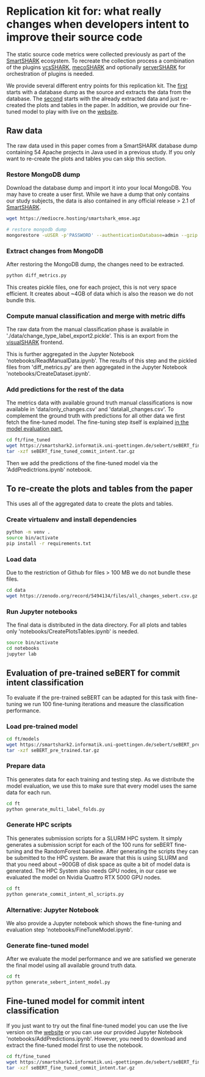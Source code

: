 # Replication kit for: what really changes when developers intent to improve their source code 

The static source code metrics were collected previously as part of the [SmartSHARK](https://www.github.com/smartshark/) ecosystem.
To recreate the collection process a combination of the plugins [vcsSHARK](https://www.github.com/smartshark/vcsSHARK), [mecoSHARK](https://www.github.com/smartshark/mecoSHARK) and optionally [serverSHARK](https://www.github.com/smartshark/serverSHARK) for orchestration of plugins is needed.

We provide several different entry points for this replication kit.
The [first](#raw-data) starts with a database dump as the source and extracts the data from the database.
The [second](#to-re-create-the-plots-and-tables-from-the-paper) starts with the already extracted data and just re-created the plots and tables in the paper.
In addition, we provide our fine-tuned model to play with live on the [website](https://user.informatik.uni-goettingen.de/~trautsch2/emse_2021/).

## Raw data

The raw data used in this paper comes from a SmartSHARK database dump containing 54 Apache projects in Java used in a previous study. If you only want to re-create the plots and tables you can skip this section.


### Restore MongoDB dump
Download the database dump and import it into your local MongoDB. You may have to create a user first.
While we have a dump that only contains our study subjects, the data is also contained in any official release > 2.1 of [SmartSHARK](https://smartshark.github.io/dbreleases).

```bash
wget https://mediocre.hosting/smartshark_emse.agz

# restore mongodb dump
mongorestore -uUSER -p'PASSWORD' --authenticationDatabase=admin --gzip --archive=smartshark_emse.agz
```

### Extract changes from MongoDB

After restoring the MongoDB dump, the changes need to be extracted.

```bash
python diff_metrics.py
```

This creates pickle files, one for each project, this is not very space efficient. It creates about ~4GB of data which is also the reason we do not bundle this.


### Compute manual classification and merge with metric diffs

The raw data from the manual classification phase is available in './data/change\_type\_label\_export2.pickle'.
This is an export from the [visualSHARK](https://github.com/smartshark/visualshark) frontend.

This is further aggregated in the Jupyter Notebook 'notebooks/ReadManualData.ipynb'.
The results of this step and the pickled files from 'diff\_metrics.py' are then aggregated in the Jupyter Notebook 'notebooks/CreateDataset.ipynb'.

### Add predictions for the rest of the data

The metrics data with available ground truth manual classifications is now available in 'data/only\_changes.csv' and 'data\all\_changes.csv'. To complement the ground truth with predictions for all other data we first fetch the fine-tuned model. The fine-tuning step itself is explained [in the model evaluation part.](#evaluation-of-pre-trained-sebert-for-commit-intent-classification)

```bash
cd ft/fine_tuned
wget https://smartshark2.informatik.uni-goettingen.de/sebert/seBERT_fine_tuned_commit_intent.tar.gz
tar -xzf seBERT_fine_tuned_commit_intent.tar.gz
```

Then we add the predictions of the fine-tuned model via the 'AddPredictrions.ipynb' notebook.


## To re-create the plots and tables from the paper

This uses all of the aggregated data to create the plots and tables.

### Create virtualenv and install dependencies
```bash
python -m venv .
source bin/activate
pip install -r requirements.txt
```

### Load data

Due to the restriction of Github for files > 100 MB we do not bundle these files.
```bash
cd data
wget https://zenodo.org/record/5494134/files/all_changes_sebert.csv.gz
```

### Run Jupyter notebooks

The final data is distributed in the data directory.
For all plots and tables only 'notebooks/CreatePlotsTables.ipynb' is needed.

```bash
source bin/activate
cd notebooks
jupyter lab
```

## Evaluation of pre-trained seBERT for commit intent classification

To evaluate if the pre-trained seBERT can be adapted for this task with fine-tuning we run 100 fine-tuning iterations and measure the classification performance.


### Load pre-trained model

```bash
cd ft/models
wget https://smartshark2.informatik.uni-goettingen.de/sebert/seBERT_pre_trained.tar.gz
tar -xzf seBERT_pre_trained.tar.gz
```

### Prepare data

This generates data for each training and testing step.
As we distribute the model evaluation, we use this to make sure that every model uses the same data for each run.

```bash
cd ft
python generate_multi_label_folds.py
```

### Generate HPC scripts

This generates submission scripts for a SLURM HPC system.
It simply generates a submission script for each of the 100 runs for seBERT fine-tuning and the RandomForest baseline.
After generating the scripts they can be submitted to the HPC system.
Be aware that this is using SLURM and that you need about ~900GB of disk space as quite a bit of model data is generated.
The HPC System also needs GPU nodes, in our case we evaluated the model on Nvidia Quattro RTX 5000 GPU nodes.

```bash
cd ft
python generate_commit_intent_ml_scripts.py
```

### Alternative: Jupyter Notebook

We also provide a Jupyter notebook which shows the fine-tuning and evaluation step 'notebooks/FineTuneModel.ipynb'.


### Generate fine-tuned model

After we evaluate the model performance and we are satisfied we generate the final model using all available ground truth data.

```bash
cd ft
python generate_sebert_intent_model.py
```

## Fine-tuned model for commit intent classification

If you just want to try out the final fine-tuned model you can use the live version on the [website](https://user.informatik.uni-goettingen.de/~trautsch2/emse_2021/) or you can use our provided Jupyter Notebook 'notebooks/AddPredictions.ipynb'.
However, you need to download and extract the fine-tuned model first to use the notebook.

```bash
cd ft/fine_tuned
wget https://smartshark2.informatik.uni-goettingen.de/sebert/seBERT_fine_tuned_commit_intent.tar.gz
tar -xzf seBERT_fine_tuned_commit_intent.tar.gz
```



